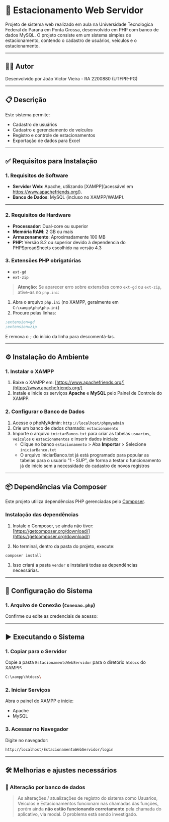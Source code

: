 # 🚗 Estacionamento Web Servidor

Projeto de sistema web realizado em aula na Universidade Tecnologica Federal do Parana em Ponta Grossa, desenvolvido em PHP com banco de dados MySQL. 
O projeto consiste em um sistema simples de estacionamento, contendo o cadastro de usuários, veículos e o estacionamento.

---

## 🧑‍💻 Autor

Desenvolvido por João Victor Vieira - RA 2200880 (UTFPR-PG)

---

## 📋 Descrição

Este sistema permite:
- Cadastro de usuários
- Cadastro e gerenciamento de veículos
- Registro e controle de estacionamentos
- Exportação de dados para Excel

---

## ✅ Requisitos para Instalação

### 1. Requisitos de Software
- **Servidor Web**: Apache, utilizando [XAMPP](acessável em https://www.apachefriends.org/).
- **Banco de Dados**: MySQL (incluso no XAMPP/WAMP).

--- 

### 2. Requisitos de Hardware
- **Processador**: Dual-core ou superior
- **Memória RAM**: 2 GB ou mais
- **Armazenamento**: Aproximadamente 100 MB
- **PHP:** Versão 8.2 ou superior devido à dependencia do PHPSpreadSheets escolhido na versão 4.3

### 3. Extensões PHP obrigatórias
- `ext-gd`
- `ext-zip`

> **Atenção:** Se aparecer erro sobre extensões como `ext-gd` ou `ext-zip`, ative-as no `php.ini`:
1. Abra o arquivo `php.ini` (no XAMPP, geralmente em `C:\xampp\php\php.ini`)
2. Procure pelas linhas:
```ini
;extension=gd
;extension=zip
```
E remova o `;` do início da linha para descomentá-las.


---

## ⚙️ Instalação do Ambiente

### 1. Instalar o XAMPP
1. Baixe o XAMPP em: [https://www.apachefriends.org/](https://www.apachefriends.org/)
2. Instale e inicie os serviços **Apache** e **MySQL** pelo Painel de Controle do XAMPP.

### 2. Configurar o Banco de Dados
1. Acesse o phpMyAdmin: `http://localhost/phpmyadmin`
2. Crie um banco de dados chamado: `estacionamento`
3. Importe o arquivo `iniciarBanco.txt` para criar as tabelas `usuarios`, `veiculos` e `estacionamentos` e inserir dados iniciais:
   - Clique no banco `estacionamento` > Aba **Importar** > Selecione `iniciarBanco.txt`
   - O arquivo iniciarBanco.txt já está programado para popular as tabelas para o usuario "1 - SUP", de forma a testar o funcionamento já de inicio sem a necessidade do cadastro de novos registros

---

## 📦 Dependências via Composer

Este projeto utiliza dependências PHP gerenciadas pelo [Composer](https://getcomposer.org/).

### Instalação das dependências

1. Instale o Composer, se ainda não tiver:  
   [https://getcomposer.org/download/](https://getcomposer.org/download/)

2. No terminal, dentro da pasta do projeto, execute:

```composer
composer install
```

3. Isso criará a pasta `vendor` e instalará todas as dependências necessárias.

---

## 🔧 Configuração do Sistema

### 1. Arquivo de Conexão (`Conexao.php`)
Confirme ou edite as credenciais de acesso:

---

## ▶️ Executando o Sistema

### 1. Copiar para o Servidor
Copie a pasta `EstacionamentoWebServidor` para o diretório `htdocs` do XAMPP:
```bash
C:\xampp\htdocs\
```

### 2. Iniciar Serviços
Abra o painel do XAMPP e inicie:
- Apache
- MySQL

### 3. Acessar no Navegador
Digite no navegador:
```
http://localhost/EstacionamentoWebServidor/login
```

---

## 🛠️ Melhorias e ajustes necessários

### 🔴 Alteração por banco de dados
> As alterações / atualizações de registro do sistema como Usuarios, Veiculos e Estacionamentos funcionam nas chamadas das funções, porém ainda **não estão funcionando corretamente** pela chamada do aplicativo, via modal. O problema está sendo investigado.


